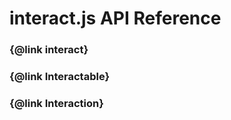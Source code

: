 # interact.js API Reference

### {@link interact}

### {@link Interactable}

### {@link Interaction}
